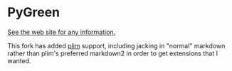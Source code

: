 
# PyGreen

[See the web site for any information.](http://pygreen.neoname.eu)

This fork has added [plim](http://plim.readthedocs.org/en/latest/index.html)
support, including jacking in "normal" markdown rather than plim's preferred
markdown2 in order to get extensions that I wanted.

